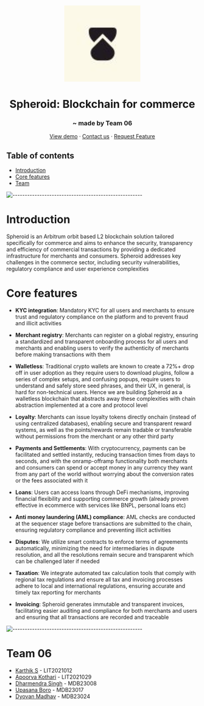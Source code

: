 <p align="center"> 
  <img src="assets/logo.png" alt="" width="200px">
</p>
<h1 align="center">Spheroid: Blockchain for commerce</h1>
<h3 align="center">~ made by Team 06</h3>
<div align="center">
  <p>
    <a href="#">View demo</a>
    ·
    <a href="mailto:lit2021012@iiitl.ac.in">Contact us</a>
    ·
    <a href="#">Request Feature</a>
  </p>
</div>

## Table of contents [](#table-of-contents)

- [Introduction](#introduction)
- [Core features](#core)
- [Team](#contributors)

![-----------------------------------------------------](https://raw.githubusercontent.com/andreasbm/readme/master/assets/lines/rainbow.png)

# Introduction [](#introduction)

Spheroid is an Arbitrum orbit based L2 blockchain solution tailored specifically for commerce and aims to enhance the security, transparency and efficiency of commercial transactions by providing a dedicated infrastructure for merchants and consumers. Spheroid addresses key challenges in the commerce sector, including security vulnerabilities, regulatory compliance and user experience complexities

# Core features [](#core)

- **KYC integration**: Mandatory KYC for all users and merchants to ensure trust and regulatory compliance on the platform and to prevent fraud and illicit activities

- **Merchant registry**: Merchants can register on a global registry, ensuring a standardized and transparent onboarding process for all users and merchants and enabling users to verify the authenticity of merchants before making transactions with them

- **Walletless**: Traditional crypto wallets are known to create a 72%+ drop off in user adoption as they require users to download plugins, follow a series of complex setups, and confusing popups, require users to understand and safely store seed phrases, and their UX, in general, is hard for non-technical users. Hence we are building Spheroid as a walletless blockchain that abstracts away these complexities with chain abstraction implemented at a core and protocol level

- **Loyalty**: Merchants can issue loyalty tokens directly onchain (instead of using centralized databases), enabling secure and transparent reward systems, as well as the points/rewards remain tradable or transferable without permissions from the merchant or any other third party

- **Payments and Settlements**: With cryptocurrency, payments can be facilitated and settled instantly, reducing transaction times from days to seconds, and with the onramp-offramp functionality both merchants and consumers can spend or accept money in any currency they want from any part of the world without worrying about the conversion rates or the fees associated with it

- **Loans**: Users can access loans through DeFi mechanisms, improving financial flexibility and supporting commerce growth (already proven effective in ecommerce with services like BNPL, personal loans etc)

- **Anti money laundering (AML) compliance**: AML checks are conducted at the sequencer stage before transactions are submitted to the chain, ensuring regulatory compliance and preventing illicit activities

- **Disputes**: We utilize smart contracts to enforce terms of agreements automatically, minimizing the need for intermediaries in dispute resolution, and all the resolutions remain secure and transparent which can be challenged later if needed

- **Taxation**: We integrate automated tax calculation tools that comply with regional tax regulations and ensure all tax and invoicing processes adhere to local and international regulations, ensuring accurate and timely tax reporting for merchants

- **Invoicing**: Spheroid generates immutable and transparent invoices, facilitating easier auditing and compliance for both merchants and users and ensuring that all transactions are recorded and traceable

![-----------------------------------------------------](https://raw.githubusercontent.com/andreasbm/readme/master/assets/lines/rainbow.png)

# Team 06 [](#contributors)

- [Karthik S](https://github.com/karthiks373) - LIT2021012
- [Apoorva Kothari](https://github.com/Apoorvakothari) - LIT2021029
- [Dharmendra Singh](https://github.com/Dishaan-Khanna) - MDB23008
- [Upasana Boro](https://github.com/UpasanaBoro) - MDB23017
- [Dyovan Madhav](https://github.com/dyovanmadhav) - MDB23024
